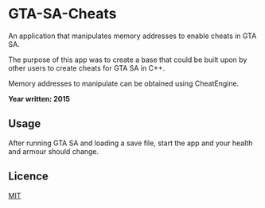 # GTA-SA-Cheats
An application that manipulates memory addresses to enable cheats in GTA SA.

The purpose of this app was to create a base that could be built upon by other users to create cheats for GTA SA in C++.

Memory addresses to manipulate can be obtained using CheatEngine.

**Year written: 2015**

## Usage

After running GTA SA and loading a save file, start the app and your health and armour should change.

## Licence
[MIT](https://choosealicense.com/licenses/mit/)
